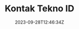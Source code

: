 ---
title: "Kontak Tekno ID"
date: 2023-09-28T12:46:34Z
draft: false
image: ''
description: ""
sitemap_exclude: true
---